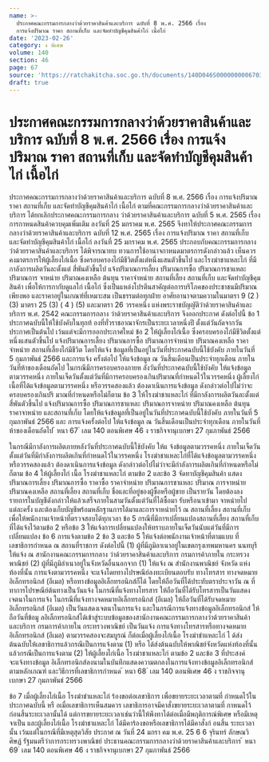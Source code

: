 ```yaml
---
name: >-
  ประกาศคณะกรรมการกลางว่าด้วยราคาสินค้าและบริการ ฉบับที่ 8 พ.ศ. 2566 เรื่อง
  การแจ้งปริมาณ ราคา สถานที่เก็บ และจัดทำบัญชีคุมสินค้าไก่ เนื้อไก่
date: '2023-02-26'
category: ง พิเศษ
volume: 140
section: 46
page: 67
source: 'https://ratchakitcha.soc.go.th/documents/140D046S0000000006703.pdf'
draft: true
---
```


# ประกาศคณะกรรมการกลางว่าด้วยราคาสินค้าและบริการ ฉบับที่ 8 พ.ศ. 2566 เรื่อง การแจ้งปริมาณ ราคา สถานที่เก็บ และจัดทำบัญชีคุมสินค้าไก่ เนื้อไก่

ประกาศคณะกรรมการกลางว่าด้วยราคาสินค้าและบริการ ฉบับที่ 8 พ.ศ. 2566 เรื่อง การแจ้งปริมาณ ราคา สถานที่เก็บ และจัดทำบัญชีคุมสินค้าไก่ เนื้อไก่ ตามที่คณะกรรมการกลางว่าด้วยราคาสินค้าและบริการ ได้ยกเลิกประกาศคณะกรรมการกลาง ว่าด้วยราคาสินค้าและบริการ ฉบับที่ 5 พ.ศ. 2565 เรื่อง การกาหนดสินค้าควบคุมเพิ่มเติม ลงวันที่ 25 มกราคม พ.ศ. 2565 จึงทาให้ประกาศคณะกรรมการกลางว่าด้วยราคาสินค้าและบริการ ฉบับที่ 12 พ.ศ. 2565 เรื่อง การแจ้งปริมาณ ราคา สถานที่เก็บ และจัดทำบัญชีคุมสินค้าไก่ เนื้อไก่ ลงวันที่ 25 มกราคม พ.ศ. 2565 ประกอบกับคณะกรรมการกลางว่าด้วยราคาสินค้าและบริการ ได้พิจารณาทบ ทวนการใช้อานาจกาหนดมาตรการดังกล่าวแล้ว เห็นควรคงมาตรการให้ผู้เลี้ยงไก่เนื้อ ซึ่งครอบครองไก่มีชีวิตตั้งแต่หนึ่งแสนตัวขึ้นไป และโรงฆ่าชาแหละไก่ ที่มีกาลังการผลิตวันละตั้งแต่ สี่พันตัวขึ้นไป แจ้งปริมาณการเลี้ยง ปริมาณการซื้อ ปริมาณการชาแหละ ปริมาณการ จาหน่าย ปริมาณคงเหลือ ต้นทุน ราคาจำหน่าย สถานที่เลี้ยง สถานที่เก็บ และจัดทำบัญชีคุมสินค้า เพื่อให้การกากับดูแลไก่ เนื้อไก่ ซึ่งเป็นแหล่งโปรตีนสาคัญต่อการบริโภคของประชาชนมีปริมาณเพียงพอ และราคาอยู่ในเกณฑ์ที่เหมาะสม เป็นธรรมต่อทุกฝ่าย อาศัยอานาจตามความในมาตรา 9 (2 ) (3) มาตรา 25 (3) ( 4 ) (5) และมาตรา 26 วรรคหนึ่ง แห่งพระราชบัญญัติว่าด้วยราคาสินค้าและบริการ พ.ศ. 2542 คณะกรรมการกลาง ว่าด้วยราคาสินค้าและบริการ จึงออกประกาศ ดังต่อไปนี้ ข้อ 1 ประกาศฉบับนี้ให้ใช้บังคับในทุกท้ องที่ทั่วราชอาณาจักรเป็นระยะเวลาหนึ่งปี ตั้งแต่วันถัดจากวันประกาศเป็นต้นไป เว้นแต่จะมีการออกประกาศใหม่ ข้อ 2 ให้ผู้เลี้ยงไก่เนื้อ ซึ่งครอบครองไก่มีชีวิตตั้งแต่หนึ่งแสนตัวขึ้นไป แจ้งปริมาณการเลี้ยง ปริมาณการซื้อ ปริมาณการจำหน่าย ปริมาณคงเหลือ ราคาจำหน่าย สถานที่เลี้ยงไก่มีชีวิต โดยให้แจ้ง ข้อมูลที่เป็นอยู่ในวันที่ประกาศฉบับนี้ใช้บังคับ ภายในวันที่ 5 กุมภาพันธ์ 2566 และการแจ้ง ครั้งต่อไป ให้แจ้งข้อมูล ณ วันสิ้นเดือนเป็นประจำทุกเดือน ภายในวันที่ห้าของเดือนถัดไป ในกรณีมีการครอบครองภายห ลังวันที่ประกาศฉบับนี้ใช้บังคับ ให้แจ้งข้อมูลตามวรรคหนึ่ง ภายในเจ็ดวันตั้งแต่วันที่มีการครอบครองเกินปริมาณที่กำหนดไว้ในวรรคหนึ่ง ผู้เลี้ยงไก่เนื้อที่ได้แจ้งข้อมูลตามวรรคหนึ่ง หรือวรรคสองแล้ว ต้องดาเนินการแจ้งข้อมูล ดังกล่าวต่อไปไม่ว่าจะครอบครองเกินปริ มาณที่กำหนดหรือไม่ก็ตาม ข้อ 3 ให้โรงฆ่าชาแหละไก่ ที่มีกาลังการผลิตวันละตั้งแต่สี่พันตัวขึ้นไป แจ้งปริมาณการซื้อ ปริมาณการชาแหละ ปริมาณการจาหน่าย ปริมาณคงเหลือ ต้นทุน ราคาจาหน่าย และสถานที่เก็บ โดยให้แจ้งข้อมูลที่เป็นอยู่ในวันที่ประกาศฉบับนี้ใช้บังคับ ภายในวันที่ 5 กุมภาพันธ์ 2566 และ การแจ้งครั้งต่อไป ให้แจ้งข้อมูล ณ วันสิ้นเดือนเป็นประจำทุกเดือน ภายในวันที่ห้าของเดือนถัดไป ้ หนา 67 ่ เลม 140 ตอนพิเศษ 46 ง ราชกิจจานุเบกษา 27 กุมภาพันธ์ 2566

ในกรณีมีกาลังการผลิตภายหลังวันที่ประกาศฉบับนี้ใช้บังคับ ให้แ จ้งข้อมูลตามวรรคหนึ่ง ภายในเจ็ดวันตั้งแต่วันที่มีกำลังการผลิตเกินที่กำหนดไว้ในวรรคหนึ่ง โรงฆ่าชาแหละไก่ที่ได้แจ้งข้อมูลตามวรรคหนึ่ง หรือวรรคสองแล้ว ต้องดาเนินการแจ้งข้อมูล ดังกล่าวต่อไปไม่ว่าจะมีกำลังการผลิตเกินที่กำหนดหรือไม่ก็ตาม ข้อ 4 ให้ผู้เลี้ยงไก่ เนื้อ โรงฆ่าชาแหละไก่ ตามข้อ 2 และข้อ 3 จัดทาบัญชีคุมสินค้า แสดงปริมาณการเลี้ยง ปริมาณการซื้อ ราคาซื้อ ราคาจำหน่าย ปริมาณการชาแหละ ปริมาณ การจาหน่าย ปริมาณคงเหลือ สถานที่เลี้ยง สถานที่เก็บ ชื่อและที่อยู่ของผู้ซื้อหรือผู้ขาย เป็นรายวัน โดยต้องลงรายการในบัญชีดังกล่าวให้แล้วเสร็จภายในสามวันตั้งแต่วันที่ได้ซื้อมา รับหรือนาเข้ามา จาหน่ายไปแต่ละครั้ง และต้องเก็บบัญชีพร้อมหลักฐานการได้มาและการจาหน่ายไว้ ณ สถานที่เลี้ยง สถานที่เก็บ เพื่อให้พนักงานเจ้าหน้าที่ตรวจสอบได้ทุกเวลา ข้อ 5 กรณีที่มีการเปลี่ยนแปลงสถานที่เลี้ยง สถานที่เก็บ ที่ได้แจ้งไว้ตามข้อ 2 หรือข้อ 3 ให้แจ้งการเปลี่ยนแปลงให้ทราบภายในเจ็ดวันนับแต่วันที่มีการเปลี่ยนแปลง ข้อ 6 การแจ้งตามข้อ 2 ข้อ 3 และข้อ 5 ให้แจ้งต่อพนักงานเจ้าหน้าที่ตามแบบ ที่เลขาธิการกำหนด ณ สถานที่ราชการ ดังต่อไปนี้ (1) ผู้ที่มีภูมิลาเนาอยู่ในเขตกรุงเทพมหานคร นนทบุรี ให้แจ้ง ณ สานักงานคณะกรรมการกลาง ว่าด้วยราคาสินค้าและบริการ กรมการค้าภายใน กระทรวงพาณิชย์ (2) ผู้ที่มีภูมิลำเนาอยู่ในจังหวัดอื่นนอกจาก (1) ให้แจ้ง ณ สำนักงานพาณิชย์ จังหวัด แห่งท้องที่นั้น การแจ้งตามวรรคหนึ่ง จะแจ้งโดยทางไปรษณีย์ลงทะเบียนตอบรับ ทางโทรสาร ทางจดหมาย อิเล็กทรอนิกส์ (อีเมล) หรือทางข้อมูลอิเล็กทรอนิกส์ก็ได้ โดยให้ถือวันที่ได้ประทับตราประจาวัน ณ ที่ทาการไปรษณีย์ต้นทางเป็นวันแจ้ง ในกรณีที่แจ้งทางโทรสาร ให้ถือวันที่ได้รับโทรสารเป็นวันแสดง เจตนาในการแจ้ง ในกรณีที่แจ้งทางจดหมายอิเล็กทรอนิกส์ (อีเมล) ให้ถือวันที่ได้รับจดหมาย อิเล็กทรอนิกส์ (อีเมล) เป็นวันแสดงเจตนาในการแจ้ง และในกรณีการแจ้งทางข้อมูลอิเล็กทรอนิกส์ ให้ถือวันที่ข้อมู ลอิเล็กทรอนิกส์ได้เข้าสู่ระบบข้อมูลของสานักงานคณะกรรมการกลางว่าด้วยราคาสินค้า และบริการ กรมการค้าภายใน กระทรวงพาณิชย์ เป็นวันแจ้ง การแจ้งทางโทรสารหรือทางจดหมายอิเล็กทรอนิกส์ (อีเมล) ตามวรรคสองจะสมบูรณ์ ก็ต่อเมื่อผู้เลี้ยงไก่เนื้อ โรงฆ่าชำแหละไก่ ไ ด้ส่งต้นฉบับให้เลขาธิการแล้วกรณีเป็นการแจ้งตาม (1) หรือ ได้ส่งต้นฉบับให้พาณิชย์จังหวัดแห่งท้องที่นั้นแล้วกรณีเป็นการแจ้งตาม (2) ให้ผู้เลี้ยงไก่เนื้อ โรงฆ่าชาแหละไก่ ตามข้อ 2 และข้อ 3 ที่ประสงค์จะแจ้งทางข้อมูล อิเล็กทรอนิกส์ลงนามในบันทึกแสดงความตกลงในการแจ้งทางข้อมูลอิเล็กทรอนิกส์ ตามหลักเกณฑ์ และวิธีการที่เลขาธิการกำหนด ้ หนา 68 ่ เลม 140 ตอนพิเศษ 46 ง ราชกิจจานุเบกษา 27 กุมภาพันธ์ 2566

ข้อ 7 เมื่อผู้เลี้ยงไก่เนื้อ โรงฆ่าชำแหละไก่ ร้องขอต่อเลขาธิการ เพื่อขยายระยะเวลาตามที่ กำหนดไว้ในประกาศฉบับนี้ หรื อเมื่อเลขาธิการเห็นสมควร เลขาธิการอาจมีคาสั่งขยายระยะเวลาตามที่ กาหนดไว้ก่อนสิ้นระยะเวลานั้นได้ แต่การขยายระยะเวลาเช่นว่านี้ให้พึงทาได้ต่อเมื่อมีพฤติการณ์พิเศษ หรือมีเหตุจาเป็น และผู้เลี้ยงไก่เนื้อ โรงฆ่าชาแหละไก่ ได้มีคาร้องขอหรือเลขาธิการได้มีคาสั่งก่ อนสิ้น ระยะเวลานั้น เว้นแต่ในกรณีที่มีเหตุสุดวิสัย ประกาศ ณ วันที่ 24 มกรา คม พ.ศ. 25 6 6 จุรินทร์ ลักษณวิศิษฏ์ รัฐมนตรีว่าการกระทรวงพาณิชย์ ประธานคณะกรรมการกลางว่าด้วยราคาสินค้าและบริการ ้ หนา 69 ่ เลม 140 ตอนพิเศษ 46 ง ราชกิจจานุเบกษา 27 กุมภาพันธ์ 2566
